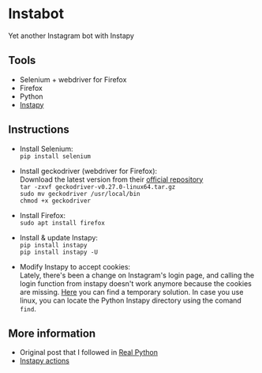 # Instabot
Yet another Instagram bot with Instapy

## Tools
- Selenium + webdriver for Firefox
- Firefox
- Python
- [Instapy](https://instapy.org/)

## Instructions
- Install Selenium:  
`pip install selenium`

- Install geckodriver (webdriver for Firefox):  
 Download the latest version from their [official repository](https://github.com/mozilla/geckodriver/releases)  
 `tar -zxvf geckodriver-v0.27.0-linux64.tar.gz`  
 `sudo mv geckodriver /usr/local/bin`  
 `chmod +x geckodriver`

- Install Firefox:  
`sudo apt install firefox`

- Install & update Instapy:  
`pip install instapy`  
`pip install instapy -U`

- Modify Instapy to accept cookies:  
Lately, there's been a change on Instagram's login page, and calling the login function from instapy doesn't work anymore because the cookies are missing. 
[Here](https://github.com/timgrossmann/InstaPy/issues/5834) you can find a temporary solution. 
In case you use linux, you can locate the Python Instapy directory using the comand `find`. 


## More information
- Original post that I followed in [Real Python](https://realpython.com/instagram-bot-python-instapy/#how-to-automate-a-browser)
- [Instapy actions](https://instapy.org/actions)
